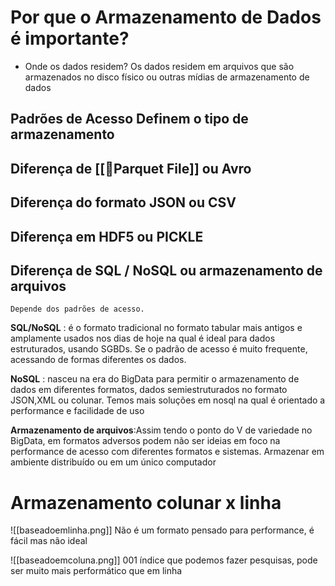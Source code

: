 
# Por que o Armazenamento de Dados é importante?

- Onde os dados residem?
Os dados residem em arquivos que são armazenados no disco físico ou outras mídias de armazenamento de dados 

## Padrões de Acesso Definem o tipo de armazenamento 
## Diferença de [[📄Parquet File]] ou Avro
## Diferença do formato JSON ou CSV
## Diferença em HDF5 ou PICKLE
## Diferença de SQL / NoSQL ou armazenamento de arquivos

	Depende dos padrões de acesso.

**SQL/NoSQL** : é o formato tradicional no formato tabular mais antigos e amplamente usados nos dias de hoje na qual é ideal para dados estruturados, usando SGBDs.
Se o padrão de acesso é muito frequente, acessando de formas diferentes os dados.

**NoSQL** : nasceu na era do BigData para permitir o armazenamento de dados em diferentes formatos, dados semiestruturados no formato JSON,XML ou colunar.
Temos mais soluções em nosql na qual é orientado a performance e facilidade de uso

**Armazenamento de arquivos**:Assim tendo o ponto do V de variedade no BigData, em formatos adversos podem não ser ideias em foco na performance de acesso com diferentes formatos e sistemas. Armazenar em ambiente distribuído ou em um único computador 

# Armazenamento colunar x linha 

![[baseadoemlinha.png]]
Não é um formato pensado para performance, é fácil mas não ideal

![[baseadoemcoluna.png]]
001 índice que podemos fazer pesquisas, pode ser muito mais performático que em linha